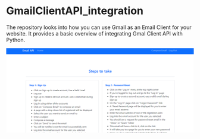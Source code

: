 # GmailClientAPI_integration
The repository looks into how you can use Gmail as an Email Client for your website. It provides a basic overview of integrating Gmal Client API with Python.


![Screenshot](clientFrontend.png)
